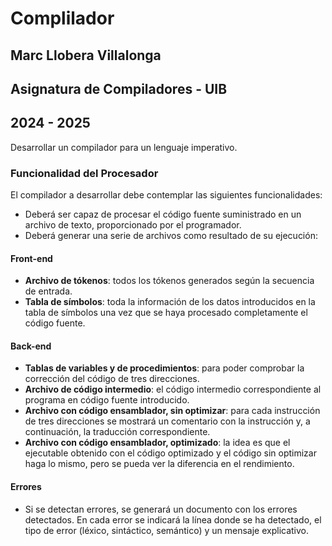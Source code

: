 # Complilador

## Marc Llobera Villalonga

## Asignatura de Compiladores - UIB

## 2024 - 2025

Desarrollar un compilador para un lenguaje imperativo.

### Funcionalidad del Procesador

El compilador a desarrollar debe contemplar las siguientes funcionalidades:

- Deberá ser capaz de procesar el código fuente suministrado en un archivo de texto, proporcionado por el programador.
- Deberá generar una serie de archivos como resultado de su ejecución:

#### Front-end

- **Archivo de tókenos**: todos los tókenos generados según la secuencia de entrada.
- **Tabla de símbolos**: toda la información de los datos introducidos en la tabla de símbolos una vez que se haya procesado completamente el código fuente.

#### Back-end

- **Tablas de variables y de procedimientos**: para poder comprobar la corrección del código de tres direcciones.
- **Archivo de código intermedio**: el código intermedio correspondiente al programa en código fuente introducido.
- **Archivo con código ensamblador, sin optimizar**: para cada instrucción de tres direcciones se mostrará un comentario con la instrucción y, a continuación, la traducción correspondiente.
- **Archivo con código ensamblador, optimizado**: la idea es que el ejecutable obtenido con el código optimizado y el código sin optimizar haga lo mismo, pero se pueda ver la diferencia en el rendimiento.

#### Errores

- Si se detectan errores, se generará un documento con los errores detectados. En cada error se indicará la línea donde se ha detectado, el tipo de error (léxico, sintáctico, semántico) y un mensaje explicativo.
